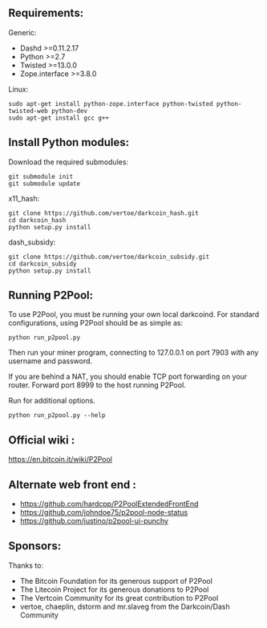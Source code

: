 Requirements:
-------------------------
Generic:

* Dashd >=0.11.2.17
* Python >=2.7
* Twisted >=13.0.0
* Zope.interface >=3.8.0

Linux:

    sudo apt-get install python-zope.interface python-twisted python-twisted-web python-dev
    sudo apt-get install gcc g++

Install Python modules:
-------------------------
Download the required submodules:

    git submodule init
    git submodule update

x11_hash:

    git clone https://github.com/vertoe/darkcoin_hash.git
    cd darkcoin_hash
    python setup.py install

dash_subsidy:

    git clone https://github.com/vertoe/darkcoin_subsidy.git
    cd darkcoin_subsidy
    python setup.py install

Running P2Pool:
-------------------------
To use P2Pool, you must be running your own local darkcoind. For standard
configurations, using P2Pool should be as simple as:

    python run_p2pool.py

Then run your miner program, connecting to 127.0.0.1 on port 7903 with any
username and password.

If you are behind a NAT, you should enable TCP port forwarding on your
router. Forward port 8999 to the host running P2Pool.

Run for additional options.

    python run_p2pool.py --help

Official wiki :
-------------------------
https://en.bitcoin.it/wiki/P2Pool

Alternate web front end :
-------------------------
* https://github.com/hardcpp/P2PoolExtendedFrontEnd
* https://github.com/johndoe75/p2pool-node-status
* https://github.com/justino/p2pool-ui-punchy

Sponsors:
-------------------------

Thanks to:
* The Bitcoin Foundation for its generous support of P2Pool
* The Litecoin Project for its generous donations to P2Pool
* The Vertcoin Community for its great contribution to P2Pool
* vertoe, chaeplin, dstorm and mr.slaveg from the Darkcoin/Dash Community
